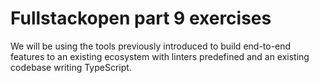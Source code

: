 # Fullstackopen part 9 exercises
We will be using the tools previously introduced to build end-to-end features to an existing ecosystem with linters predefined and an existing codebase writing TypeScript.